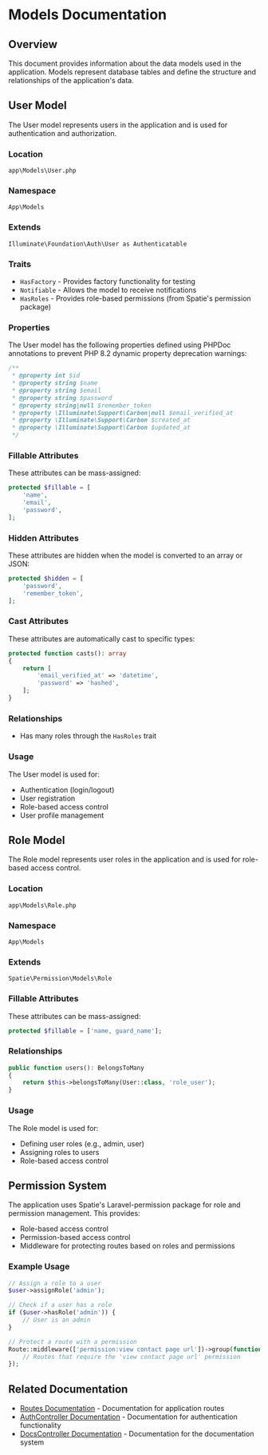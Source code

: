 # Models Documentation

## Overview
This document provides information about the data models used in the application. Models represent database tables and define the structure and relationships of the application's data.

## User Model
The User model represents users in the application and is used for authentication and authorization.

### Location
`app\Models\User.php`

### Namespace
`App\Models`

### Extends
`Illuminate\Foundation\Auth\User as Authenticatable`

### Traits
- `HasFactory` - Provides factory functionality for testing
- `Notifiable` - Allows the model to receive notifications
- `HasRoles` - Provides role-based permissions (from Spatie's permission package)

### Properties
The User model has the following properties defined using PHPDoc annotations to prevent PHP 8.2 dynamic property deprecation warnings:
```php
/**
 * @property int $id
 * @property string $name
 * @property string $email
 * @property string $password
 * @property string|null $remember_token
 * @property \Illuminate\Support\Carbon|null $email_verified_at
 * @property \Illuminate\Support\Carbon $created_at
 * @property \Illuminate\Support\Carbon $updated_at
 */
```

### Fillable Attributes
These attributes can be mass-assigned:
```php
protected $fillable = [
    'name',
    'email',
    'password',
];
```

### Hidden Attributes
These attributes are hidden when the model is converted to an array or JSON:
```php
protected $hidden = [
    'password',
    'remember_token',
];
```

### Cast Attributes
These attributes are automatically cast to specific types:
```php
protected function casts(): array
{
    return [
        'email_verified_at' => 'datetime',
        'password' => 'hashed',
    ];
}
```

### Relationships
- Has many roles through the `HasRoles` trait

### Usage
The User model is used for:
- Authentication (login/logout)
- User registration
- Role-based access control
- User profile management

## Role Model
The Role model represents user roles in the application and is used for role-based access control.

### Location
`app\Models\Role.php`

### Namespace
`App\Models`

### Extends
`Spatie\Permission\Models\Role`

### Fillable Attributes
These attributes can be mass-assigned:
```php
protected $fillable = ['name, guard_name'];
```

### Relationships
```php
public function users(): BelongsToMany
{
    return $this->belongsToMany(User::class, 'role_user');
}
```

### Usage
The Role model is used for:
- Defining user roles (e.g., admin, user)
- Assigning roles to users
- Role-based access control

## Permission System
The application uses Spatie's Laravel-permission package for role and permission management. This provides:

- Role-based access control
- Permission-based access control
- Middleware for protecting routes based on roles and permissions

### Example Usage
```php
// Assign a role to a user
$user->assignRole('admin');

// Check if a user has a role
if ($user->hasRole('admin')) {
    // User is an admin
}

// Protect a route with a permission
Route::middleware(['permission:view contact page url'])->group(function () {
    // Routes that require the 'view contact page url' permission
});
```

## Related Documentation
- [Routes Documentation](Routes.md) - Documentation for application routes
- [AuthController Documentation](Controllers/AuthController.md) - Documentation for authentication functionality
- [DocsController Documentation](Controllers/DocsController.md) - Documentation for the documentation system
